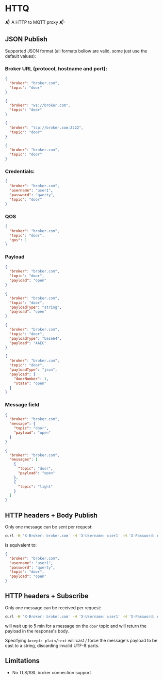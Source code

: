 # HTTQ

📬 A HTTP to MQTT proxy 📬 

## JSON Publish

Supported JSON format (all formats bellow are valid, some just use the default values):

### Broker URL (protocol, hostname and port):

```json
{
  "broker": "broker.com",
  "topic": "door"
}
```

```json
{
  "broker": "ws://broker.com",
  "topic": "door"
}
```

```json
{
  "broker": "tcp://broker.com:2222",
  "topic": "door"
}
```

```json
{
  "broker": "broker.com",
  "topic": "door"
}
```

### Credentials:

```json
{
  "broker": "broker.com",
  "username": "user1",
  "password": "qwerty",
  "topic": "door"
}
```

### QOS

```json
{
  "broker": "broker.com",
  "topic": "door",
  "qos": 1
}
```

### Payload

```json
{
  "broker": "broker.com",
  "topic": "door",
  "payload": "open"
}
```

```json
{
  "broker": "broker.com",
  "topic": "door",
  "payloadType": "string",
  "payload": "open"
}
```

```json
{
  "broker": "broker.com",
  "topic": "door",
  "payloadType": "base64",
  "payload": "AAEC"
}
```

```json
{
  "broker": "broker.com",
  "topic": "door",
  "payloadType": "json",
  "payload": {
    "doorNumber": 1,
    "state": "open"
  }
}
```

### Message field

```json
{
  "broker": "broker.com",
  "message": {
    "topic": "door",
    "payload": "open"
  }
}
```

```json
{
  "broker": "broker.com",
  "messages": [
    {
      "topic": "door",
      "payload": "open"
    },
    {
      "topic": "light"
    }
  ]
}
```

## HTTP headers + Body Publish

Only one message can be sent per request:

```sh
curl -H 'X-Broker: broker.com' -H 'X-Username: user1' -H 'X-Password: qwerty' --data-raw "open" localhost:8080/door
```

is equivalent to:

```json
{
  "broker": "broker.com",
  "username": "user1",
  "password": "qwerty",
  "topic": "door",
  "payload": "open"
}
```

## HTTP headers + Subscribe

Only one message can be received per request:

```sh
curl -H 'X-Broker: broker.com' -H 'X-Username: user1' -H 'X-Password: qwerty' -H 'Accept: text/plain' localhost:8080/door
```

will wait up to 5 min for a message on the `door` topic and will return the payload in the response's body.

Specifying `Accept: plain/text` will cast / force the message's payload to be cast to a string, discarding invalid UTF-8 parts. 

## Limitations

- No TLS/SSL broker connection support
